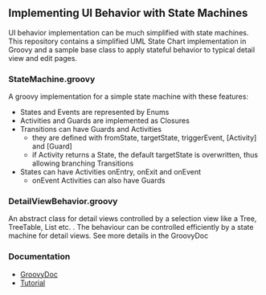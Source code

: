 ## Implementing UI Behavior with State Machines
UI behavior implementation can be much simplified with state machines.
This repository contains a simplified UML State Chart implementation in
Groovy and a sample base class to apply stateful behavior to typical
detail view and edit pages.

### StateMachine.groovy
A groovy implementation for a simple state machine with these features:
* States and Events are represented by Enums
* Activities and Guards are implemented as Closures
* Transitions can have Guards and Activities
  * they are defined with fromState, targetState, triggerEvent, \[Activity] and \[Guard]
  * if Activity returns a State, the default targetState is overwritten, thus allowing branching Transitions 
* States can have Activities onEntry, onExit and onEvent
  * onEvent Activities can also have Guards

### DetailViewBehavior.groovy
An abstract class for detail views controlled by a selection view 
like a Tree, TreeTable, List etc. .
The behaviour can be controlled efficiently by a state machine 
for detail views. See more details in the GroovyDoc

### Documentation
* [GroovyDoc](https://geobe.github.io/state-machine/docs/index.html)
* [Tutorial](https://www.georgbeier.de/docs-and-howtos/ui-state-machine/)

